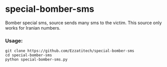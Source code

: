 # special-bomber-sms
Bomber special sms, source sends many sms to the victim. This source only works for Iranian numbers.

### Usage:
```
git clone https://github.com/Ezzatitech/special-bomber-sms
cd special-bomber-sms
python special-bomber-sms.py
```
